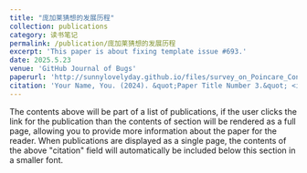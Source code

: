 ```yaml
---
title: "庞加莱猜想的发展历程"
collection: publications
category: 读书笔记
permalink: /publication/庞加莱猜想的发展历程
excerpt: 'This paper is about fixing template issue #693.'
date: 2025.5.23
venue: 'GitHub Journal of Bugs'
paperurl: 'http://sunnylovelyday.github.io/files/survey_on_Poincare_Conjecture5.23revised.pdf'
citation: 'Your Name, You. (2024). &quot;Paper Title Number 3.&quot; <i>GitHub Journal of Bugs</i>. 1(3).'
---
```


The contents above will be part of a list of publications, if the user clicks the link for the publication than the contents of section will be rendered as a full page, allowing you to provide more information about the paper for the reader. When publications are displayed as a single page, the contents of the above "citation" field will automatically be included below this section in a smaller font.
